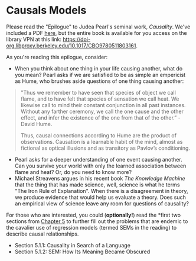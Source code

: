 # Causals Models 

Please read the "Epilogue" to Judea Pearl's seminal work, *Causality*. We've included a PDF [here](./pearl_2009_epilogue.pdf), but the entire book is available for you access on the library VPN at this link: https://doi-org.libproxy.berkeley.edu/10.1017/CBO9780511803161. 

As you're reading this epilogue, consider: 

- When you think about one thing in your life causing another, what do you mean? Pearl asks if we are satisfied to be as simple an empericist as Hume, who brushes aside questions of one thing causing another: 

> "Thus we remember to have seen that species of object we call flame, and to have felt that species of sensation we call heat. We likewise call to mind their constant conjunction in all past instances. Without any farther ceremony, we call the one cause and the other effect, and infer the existence of the one from that of the other.” - David Hume. 
> 
> Thus, causal connections according to Hume are the product of observations. Causation is a learnable habit of the mind, almost as fictional as optical illusions and as transitory as Pavlov’s conditioning.

- Pearl asks for a deeper understanding of one event causing another. Can you survive your world with only the learned association between flame and heat? Or, do you need to know more? 
- Michael Streavens argues in his recent book *The Knowledge Machine* that the thing that has made science, well, science is what he terms "The Iron Rule of Explanation". When there is a disagreement in theory, we produce evidence that would help us evaluate a theory. Does such an empirical view of science leave any room for questions of causality? 


For those who are interested, you could (**optionally!**) read the *first two sections from [Chapter 5](./pearl_2009_chapter5.pdf) to further fill out the problems that are endemic to the cavalier use of regression models (termed SEMs in the reading) to describe causal relationships. 
  
- Section 5.1.1: Causality in Search of a Language
- Section 5.1.2: SEM: How Its Meaning Became Obscured 

